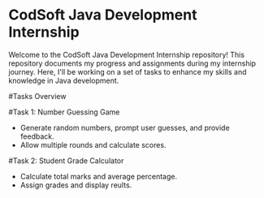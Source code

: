 # CodSoft Java Development Internship
Welcome to the CodSoft Java Development Internship repository! This repository documents my progress and assignments during my internship journey. Here, I'll be working on a set of tasks to enhance my skills and knowledge in Java development.
  
#Tasks Overview


#Task 1: Number Guessing Game
  * Generate random numbers, prompt user guesses, and provide feedback.
  * Allow multiple rounds and calculate scores.

#Task 2: Student Grade Calculator
 * Calculate total marks and average percentage.
 * Assign grades and display reults.

   
      

